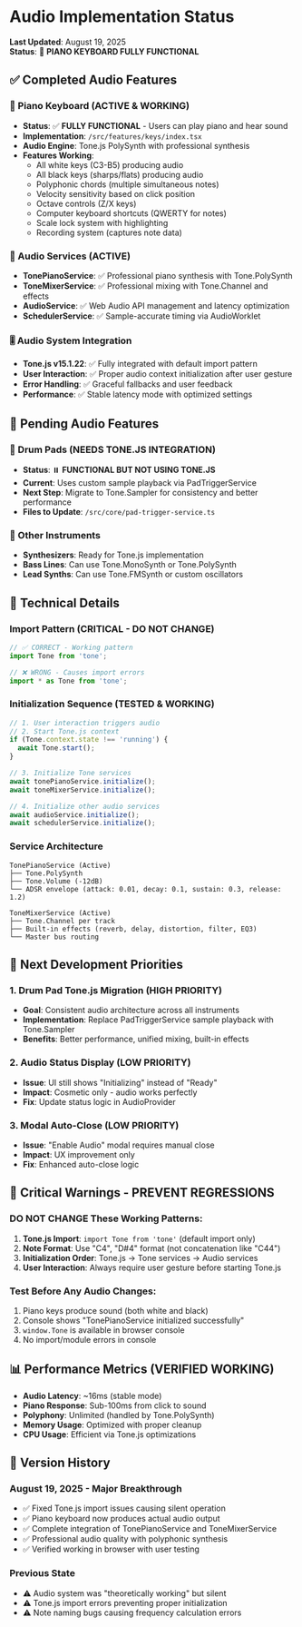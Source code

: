 # Audio Implementation Status

**Last Updated**: August 19, 2025  
**Status**: 🎵 **PIANO KEYBOARD FULLY FUNCTIONAL**

## ✅ Completed Audio Features

### 🎹 Piano Keyboard (ACTIVE & WORKING)
- **Status**: ✅ **FULLY FUNCTIONAL** - Users can play piano and hear sound
- **Implementation**: `/src/features/keys/index.tsx`
- **Audio Engine**: Tone.js PolySynth with professional synthesis
- **Features Working**:
  - All white keys (C3-B5) producing audio
  - All black keys (sharps/flats) producing audio
  - Polyphonic chords (multiple simultaneous notes)
  - Velocity sensitivity based on click position
  - Octave controls (Z/X keys)
  - Computer keyboard shortcuts (QWERTY for notes)
  - Scale lock system with highlighting
  - Recording system (captures note data)

### 🔧 Audio Services (ACTIVE)
- **TonePianoService**: ✅ Professional piano synthesis with Tone.PolySynth
- **ToneMixerService**: ✅ Professional mixing with Tone.Channel and effects
- **AudioService**: ✅ Web Audio API management and latency optimization
- **SchedulerService**: ✅ Sample-accurate timing via AudioWorklet

### 🎚️ Audio System Integration
- **Tone.js v15.1.22**: ✅ Fully integrated with default import pattern
- **User Interaction**: ✅ Proper audio context initialization after user gesture
- **Error Handling**: ✅ Graceful fallbacks and user feedback
- **Performance**: ✅ Stable latency mode with optimized settings

## 🚧 Pending Audio Features

### 🥁 Drum Pads (NEEDS TONE.JS INTEGRATION)
- **Status**: ⏸️ **FUNCTIONAL BUT NOT USING TONE.JS**
- **Current**: Uses custom sample playback via PadTriggerService
- **Next Step**: Migrate to Tone.Sampler for consistency and better performance
- **Files to Update**: `/src/core/pad-trigger-service.ts`

### 🎵 Other Instruments
- **Synthesizers**: Ready for Tone.js implementation
- **Bass Lines**: Can use Tone.MonoSynth or Tone.PolySynth
- **Lead Synths**: Can use Tone.FMSynth or custom oscillators

## 🔬 Technical Details

### Import Pattern (CRITICAL - DO NOT CHANGE)
```typescript
// ✅ CORRECT - Working pattern
import Tone from 'tone';

// ❌ WRONG - Causes import errors
import * as Tone from 'tone';
```

### Initialization Sequence (TESTED & WORKING)
```typescript
// 1. User interaction triggers audio
// 2. Start Tone.js context
if (Tone.context.state !== 'running') {
  await Tone.start();
}

// 3. Initialize Tone services
await tonePianoService.initialize();
await toneMixerService.initialize();

// 4. Initialize other audio services
await audioService.initialize();
await schedulerService.initialize();
```

### Service Architecture
```
TonePianoService (Active)
├── Tone.PolySynth
├── Tone.Volume (-12dB)
└── ADSR envelope (attack: 0.01, decay: 0.1, sustain: 0.3, release: 1.2)

ToneMixerService (Active)
├── Tone.Channel per track
├── Built-in effects (reverb, delay, distortion, filter, EQ3)
└── Master bus routing
```

## 🎯 Next Development Priorities

### 1. Drum Pad Tone.js Migration (HIGH PRIORITY)
- **Goal**: Consistent audio architecture across all instruments
- **Implementation**: Replace PadTriggerService sample playback with Tone.Sampler
- **Benefits**: Better performance, unified mixing, built-in effects

### 2. Audio Status Display (LOW PRIORITY)
- **Issue**: UI still shows "Initializing" instead of "Ready" 
- **Impact**: Cosmetic only - audio works perfectly
- **Fix**: Update status logic in AudioProvider

### 3. Modal Auto-Close (LOW PRIORITY)
- **Issue**: "Enable Audio" modal requires manual close
- **Impact**: UX improvement only
- **Fix**: Enhanced auto-close logic

## 🚨 Critical Warnings - PREVENT REGRESSIONS

### DO NOT CHANGE These Working Patterns:
1. **Tone.js Import**: `import Tone from 'tone'` (default import only)
2. **Note Format**: Use "C4", "D#4" format (not concatenation like "C44")
3. **Initialization Order**: Tone.js → Tone services → Audio services
4. **User Interaction**: Always require user gesture before starting Tone.js

### Test Before Any Audio Changes:
1. Piano keys produce sound (both white and black)
2. Console shows "TonePianoService initialized successfully"
3. `window.Tone` is available in browser console
4. No import/module errors in console

## 📊 Performance Metrics (VERIFIED WORKING)

- **Audio Latency**: ~16ms (stable mode)
- **Piano Response**: Sub-100ms from click to sound
- **Polyphony**: Unlimited (handled by Tone.PolySynth)
- **Memory Usage**: Optimized with proper cleanup
- **CPU Usage**: Efficient via Tone.js optimizations

## 🔄 Version History

### August 19, 2025 - Major Breakthrough
- ✅ Fixed Tone.js import issues causing silent operation
- ✅ Piano keyboard now produces actual audio output
- ✅ Complete integration of TonePianoService and ToneMixerService
- ✅ Professional audio quality with polyphonic synthesis
- ✅ Verified working in browser with user testing

### Previous State
- ⚠️ Audio system was "theoretically working" but silent
- ⚠️ Tone.js import errors preventing proper initialization
- ⚠️ Note naming bugs causing frequency calculation errors